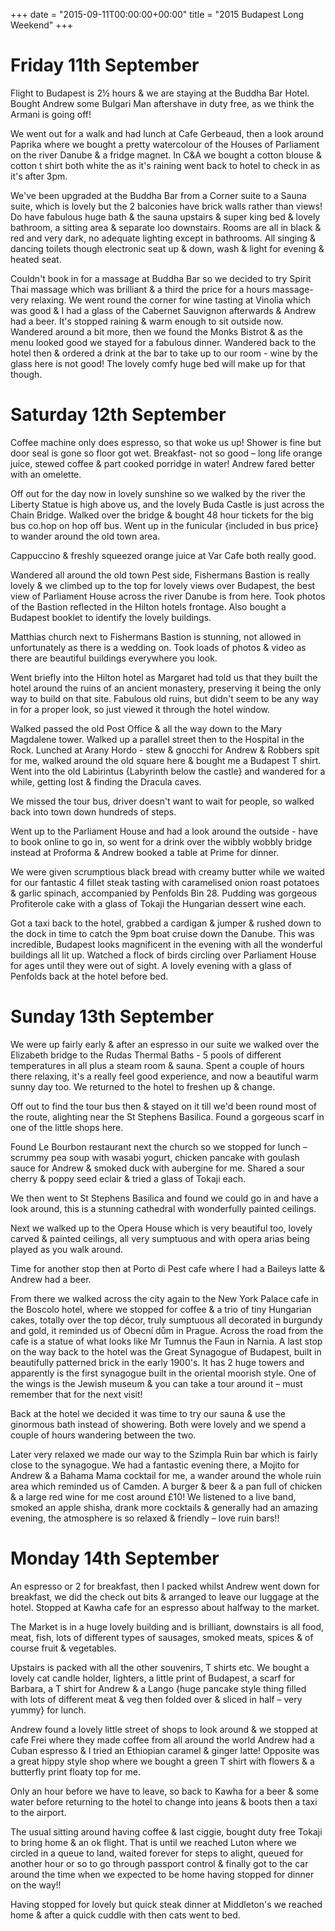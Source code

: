+++
date = "2015-09-11T00:00:00+00:00"
title = "2015 Budapest Long Weekend"
+++

Friday 11th September
=
Flight to Budapest is 2½ hours & we are staying at the Buddha Bar Hotel. Bought Andrew some Bulgari Man aftershave in duty free, as we think the Armani is going off!

We went out for a walk and had lunch at Cafe Gerbeaud, then a look around Paprika where we bought a pretty watercolour of the Houses of Parliament on the river Danube & a fridge magnet. In C&A we bought a cotton blouse & cotton t shirt both white the as it's raining went back to hotel to check in as it's after 3pm.

We've been upgraded at the Buddha Bar from a Corner suite to a Sauna suite, which is lovely but the 2 balconies have brick walls rather than views! Do have fabulous huge bath & the sauna upstairs & super king bed & lovely bathroom, a sitting area & separate loo downstairs. Rooms are all in black & red and very dark, no adequate lighting except in bathrooms. All singing & dancing toilets though electronic seat up & down, wash & light for evening & heated seat.

Couldn't book in for a massage at Buddha Bar so we decided to try Spirit Thai massage which was brilliant & a third the price for a hours massage- very relaxing. We went round the corner for wine tasting at Vinolia which was good & I had a glass of the Cabernet Sauvignon afterwards & Andrew had a beer. It's stopped raining & warm enough to sit outside now. Wandered around a bit more, then we found the Monks Bistrot & as the menu looked good we stayed for a fabulous dinner. Wandered back to the hotel then & ordered a drink at the bar to take up to our room - wine by the glass here is not good! The lovely comfy huge bed will make up for that though.

Saturday 12th September
=
Coffee machine only does espresso, so that woke us up! Shower is fine but door seal is gone so floor got wet. Breakfast- not so good – long life orange juice, stewed coffee & part cooked porridge in water! Andrew fared better with an omelette.

Off out for the day now in lovely sunshine so we walked by the river the Liberty Statue is high above us, and the lovely Buda Castle is just across the Chain Bridge. Walked over the bridge & bought 48 hour tickets for the big bus co.hop on hop off bus. Went up in the funicular {included in bus price} to wander around the old town area.

Cappuccino & freshly squeezed orange juice at Var Cafe both really good.

Wandered all around the old town Pest side, Fishermans Bastion is really lovely & we climbed up to the top for lovely views over Budapest, the best view of Parliament House across the river Danube is from here. Took photos of the Bastion reflected in the Hilton hotels frontage. Also bought a Budapest booklet to identify the lovely buildings.

Matthias church next to Fishermans Bastion is stunning, not allowed in unfortunately as there is a wedding on. Took loads of photos & video as there are beautiful buildings everywhere you look.

Went briefly into the Hilton hotel as Margaret had told us that they built the hotel around the ruins of an ancient monastery, preserving it being the only way to build on that site. Fabulous old ruins, but didn't seem to be any way in for a proper look, so just viewed it through the hotel window.

Walked passed the old Post Office & all the way down to the Mary Magdalene tower. Walked up a parallel street then to the Hospital in the Rock. Lunched at Arany Hordo - stew & gnocchi for Andrew & Robbers spit for me, walked around the old square here & bought me a Budapest T shirt. Went into the old Labirintus {Labyrinth below the castle} and wandered for a while, getting lost & finding the Dracula caves.

We missed the tour bus, driver doesn't want to wait for people, so walked back into town down hundreds of steps.

Went up to the Parliament House and had a look around the outside - have to book online to go in, so went for a drink over the wibbly wobbly bridge instead at Proforma & Andrew booked a table at Prime for dinner.

We were given scrumptious black bread with creamy butter while we waited for our fantastic 4 fillet steak tasting with caramelised onion roast potatoes & garlic spinach, accompanied by Penfolds Bin 28. Pudding was gorgeous Profiterole cake with a glass of Tokaji the Hungarian dessert wine each.

Got a taxi back to the hotel, grabbed a cardigan & jumper & rushed down to the dock in time to catch the 9pm boat cruise down the Danube. This was incredible, Budapest looks magnificent in the evening with all the wonderful buildings all lit up. Watched a flock of birds circling over Parliament House for ages until they were out of sight. A lovely evening with a glass of Penfolds back at the hotel before bed.

Sunday 13th September
=
We were up fairly early & after an espresso in our suite we walked over the Elizabeth bridge to the Rudas Thermal Baths - 5 pools of different temperatures in all plus a steam room & sauna. Spent a couple of hours there relaxing, it's a really feel good experience, and now a beautiful warm sunny day too. We returned to the hotel to freshen up & change.

Off out to find the tour bus then & stayed on it till we'd been round most of the route, alighting near the St Stephens Basilica. Found a gorgeous scarf in one of the little shops here.

Found Le Bourbon restaurant next the church so we stopped for lunch – scrummy pea soup with wasabi yogurt, chicken pancake with goulash sauce for Andrew & smoked duck with aubergine for me. Shared a sour cherry & poppy seed eclair & tried a glass of Tokaji each.

We then went to St Stephens Basilica and found we could go in and have a look around, this is a stunning cathedral with wonderfully painted ceilings.

Next we walked up to the Opera House which is very beautiful too, lovely carved & painted ceilings, all very sumptuous and with opera arias being played as you walk around.

Time for another stop then at Porto di Pest cafe where I had a Baileys latte & Andrew had a beer.

From there we walked across the city again to the New York Palace cafe in the Boscolo hotel, where we stopped for coffee & a trio of tiny Hungarian cakes, totally over the top décor, truly sumptuous all decorated in burgundy and gold, it reminded us of Obecní dům in Prague. Across the road from the cafe is a statue of what looks like Mr Tumnus the  Faun in Narnia. A last stop on the way back to the hotel was the Great Synagogue of Budapest, built in beautifully patterned brick in the early 1900's. It has 2 huge towers and apparently is the first synagogue built in the oriental moorish style. One of the wings is the Jewish museum & you can take a tour around it – must remember that for the next visit!

Back at the hotel we decided it was time to try our sauna & use the ginormous bath instead of showering. Both were lovely and we spend a couple of hours wandering between the two.

Later very relaxed we made our way to the Szimpla Ruin bar which is fairly close to the synagogue. We had a fantastic evening there, a Mojito for Andrew & a Bahama Mama cocktail for me, a wander around the whole ruin area which reminded us of Camden. A burger & beer & a pan full of chicken & a large red wine for me cost around £10! We listened to a live band, smoked an apple shisha, drank more cocktails & generally had an amazing evening, the atmosphere is so relaxed & friendly – love ruin bars!!

Monday 14th September
=
An espresso or 2 for breakfast, then I packed whilst Andrew went down for breakfast, we did the check out bits & arranged to leave our luggage at the hotel. Stopped at Kawha cafe for an espresso about halfway to the market.

The Market is in a huge lovely building and is brilliant, downstairs is all food, meat, fish, lots of different types of sausages, smoked meats, spices & of course fruit & vegetables.

Upstairs is packed with all the other souvenirs, T shirts etc. We bought a lovely cat candle holder, lighters, a little print of Budapest, a scarf for Barbara, a T shirt for Andrew & a Lango {huge pancake style thing filled with lots of different meat & veg then folded over & sliced in half – very yummy} for lunch.

Andrew found a lovely little street of shops to look around & we stopped at cafe Frei where they made coffee from all around the world Andrew had a Cuban espresso & I tried an Ethiopian caramel & ginger latte! Opposite was a great hippy style shop where we bought a green T shirt with flowers & a butterfly print floaty top for me.

Only an hour before we have to leave, so back to Kawha for a beer & some water before returning to the  hotel to change into jeans & boots then a taxi to the airport.

The usual sitting around having coffee & last ciggie, bought duty free Tokaji to bring home & an ok flight. That is until we reached Luton where we circled in a queue to land, waited forever for steps to alight, queued for another hour or so to go through passport control & finally got to the car around the time when we expected to be home having stopped for dinner on the way!!

Having stopped for lovely but quick steak dinner at Middleton's we reached home & after a quick cuddle with then cats went to bed.
